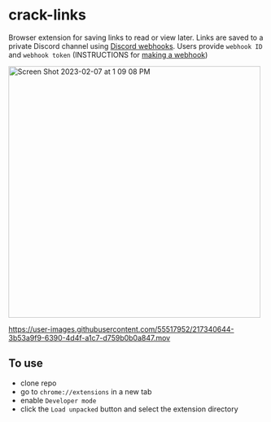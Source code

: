 # crack-links
Browser extension for saving links to read or view later. 
Links are saved to a private Discord channel using [Discord webhooks](https://discord.com/developers/docs/resources/webhook).
Users provide `webhook ID` and `webhook token` (INSTRUCTIONS for [making a webhook](https://support.discord.com/hc/en-us/articles/228383668-Intro-to-Webhooks))


<img width="495" alt="Screen Shot 2023-02-07 at 1 09 08 PM" src="https://user-images.githubusercontent.com/55517952/217340252-eb0038d1-abe3-4b0c-9ada-eb2812f82f9c.png">



https://user-images.githubusercontent.com/55517952/217340644-3b53a9f9-6390-4d4f-a1c7-d759b0b0a847.mov


## To use
- clone repo
- go to `chrome://extensions` in a new tab
- enable `Developer mode`
- click the `Load unpacked` button and select the extension directory
